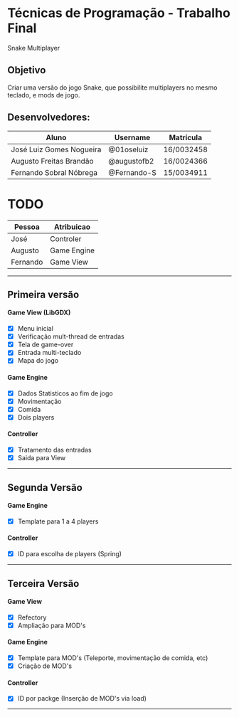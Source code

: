 # Técnicas de Programação - Trabalho Final
Snake Multiplayer

## Objetivo
Criar uma versão do jogo Snake, que possibilite multiplayers no mesmo teclado, e mods de jogo.

## Desenvolvedores:
Aluno | Username | Matrícula
------|----------|-----------
José Luiz Gomes Nogueira | @01oseluiz | 16/0032458
Augusto Freitas Brandão | @augustofb2 | 16/0024366
Fernando Sobral Nóbrega | @Fernando-S | 15/0034911

# TODO
Pessoa	|	Atribuicao
--------|------------
José	  |	Controler
Augusto	|	Game Engine
Fernando  |	Game View

********************************************************
## Primeira versão
#### Game View (LibGDX)
- [x] Menu inicial
- [x] Verificação mult-thread de entradas
- [x] Tela de game-over
- [x] Entrada multi-teclado
- [x] Mapa do jogo

#### Game Engine
- [x] Dados Statisticos ao fim de jogo
- [x] Movimentação
- [x] Comida
- [x] Dois players

#### Controller
- [x] Tratamento das entradas
- [x] Saida para View

********************************************************
## Segunda Versão
#### Game Engine
- [x] Template para 1 a 4 players

#### Controller
- [x] ID para escolha de players (Spring)

********************************************************
## Terceira Versão
#### Game View
- [x] Refectory
- [x] Ampliação para MOD's

#### Game Engine
- [x] Template para MOD's (Teleporte, movimentação de comida, etc)
- [x] Criação de MOD's

#### Controller
- [x] ID por packge (Inserção de MOD's via load)

********************************************************
